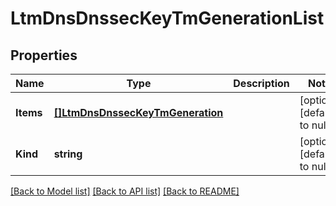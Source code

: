 # LtmDnsDnssecKeyTmGenerationList

## Properties
Name | Type | Description | Notes
------------ | ------------- | ------------- | -------------
**Items** | [**[]LtmDnsDnssecKeyTmGeneration**](ltm_dns_dnssec_key_tmGeneration.md) |  | [optional] [default to null]
**Kind** | **string** |  | [optional] [default to null]

[[Back to Model list]](../README.md#documentation-for-models) [[Back to API list]](../README.md#documentation-for-api-endpoints) [[Back to README]](../README.md)


